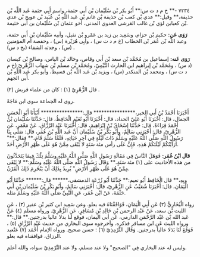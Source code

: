 ٧٢٣٤ -** خ م د ت س:** أَبُو بكر بْن سُلَيْمان بْن أَبي حثمة، واسم أَبِي حثمة عَبد اللَّه بْن حذيفة،** وقيل:** عدي بْن كعب بْن حذيفة بْن غانم بْن عَبد اللَّهِ بْن عُبَيد بْن عويج بْن عدي بْن كعبابن لؤي بْن غالب القرشي العدوي المدني، أخو عثمان بْن سُلَيْمان بن أَبي خثيمة.

**رَوَى عَن:** حكيم بْن حزام، وسَعِيد بن زيد بن عَمْرو بْن نفيل، وأبيه سُلَيْمان بْن أَبي حثمة، وعبد اللَّه بْن عُمَر بْن الخطاب (خ م د ت س) ، وأَبِي هُرَيْرة (س) ، وحفصة أم المؤمنين (س) ، وجدته الشفاء (بخ د س) .

**رَوَى عَنه:** إسماعيل بن مُحَمَّد بْن سعد بْن أَبي وقاص، وخالد بْن الياس، وصالح بْن كيسان (د س) ، ومُحَمَّد بْن إبراهيم ابن الحارث التَّيْمِيّ، ومُحَمَّد بْن مسلم بْن شهاب الزُّهْرِيّ (خ م د ت س) ، ومحمد بْن المنكدر (س) ، ويزيد بْن عَبد اللَّه بْن قسيط، وأبو بكر عَبد اللَّهِ بْن أَبي الجهم.

قال الزُّهْرِيّ (١) : كان من علماء قريش (٢) .

روى له الجماعة سوى ابن مَاجَهْ.

أَخْبَرَنَا أَحْمَدُ بْنُ أَبي الخير،**************** قال:**************** أَنْبَأَنَا أَبُو الْحَسَنِ الجمال، قال: أَخْبَرَنَا أَبُو عَلِيّ الحداد، قال: أَخْبَرَنَا أَبُو نُعَيْمٍ الْحَافِظُ، قال: حَدَّثَنَا سُلَيْمان بْنُ أَحْمَدَ قِرَاءَةً، قال: حَدَّثَنَا إِسْحَاقُ بْنُ إِبْرَاهِيمَ، قال: أَخْبَرَنَا عَبْد الرَّزَّاقِ، عَنْ مَعْمَر، عَنِ الزُّهْرِيّ، قال: أَخْبَرَنِي سَالِمٌ، وأَبُو بَكْرِ بْنُ سُلَيْمان أَنَّ عَبد اللَّهِ بْنَ عُمَر، قال: صَلَّى بِنَا رَسُولُ اللَّهِ صَلَّى اللَّهُ عَلَيْهِ وسَلَّمَ ذَاتَ لَيْلَةٍ فِي آخِرِ حَيَاتِهِ، فَلَمَّا سَلَّمَ قَامَ،** فقال:**" أَرَأَيْتُكُمْ لَيْلَتَكُمْ هَذِهِ، فَإِنَّ عَلَى رأس مئة سَنَةٍ لا يَبْقَى مِمَّنْ هُوَ عَلَى ظَهْرِ الأَرْضِ أَحَدٌ.

**قال ابْنُ عُمَر:** فَوَهَلَ النَّاسُ فِي مَقَالَةِ رَسُولِ اللَّهِ صَلَّى اللَّهُ عَلَيْهِ وسَلَّمَ تِلْكَ فِيمَا يَتَحَدَّثُونَ من هذه الأحاديث على (١) مئة سَنَةٍ.** وَقَال رَسُولُ اللَّهِ صَلَّى اللَّهُ عَلَيْهِ وسَلَّمَ:** لا يَبْقَى مِمَّنْ هُوَ عَلَى ظَهْرِ الأَرْضِ" يُرِيدُ بِذَلِكَ أَنْ يَنْخَرِمَ ذَلِكَ الْقَرْنُ.

وبِهِ،** قال الْحَافِظ أَبُو نعيم:** حَدَّثَنَا أَبُو زُرْعَة الدمشقي،****** قال:****** حَدَّثَنَا أَبُو الْيَمَانِ، قال: أَخْبَرَنَا شُعَيْبٌ عَنِ الزُّهْرِيّ، قال: أَخْبَرَنِي سَالِمٌ، وأَبُو بَكْرِ بْنُ سُلَيْمان بْنِ أَبي حَثْمَةَ، عَنْ ابْن عُمَر، عَنِ النَّبِيِّ صَلَّى اللَّهُ عَلَيْهِ وسَلَّمَ مثله.

رواه الْبُخَارِيُّ (٢) عَن أَبِي الْيَمَانِ، فَوَافَقْنَاهُ فيه بعلو. وعن سَعِيد ابن كثير بْن عفير (٣) ، عَنِ الليث بْن سعد، عَنْ عَبْد الرحمن بْنِ خَالِدِ بْنِ مُسَافِرٍ، عَنِ الزُّهْرِيّ. ورواه مسلم (٤) عَنْ عَبد الله بْن عَبْد الرَّحْمَنِ الدارمي، عَن أبي اليمان، فوقع لنا بدلا عاليا بدرجتين.** قال:** ورواه الليث عَنِ ابن مسافر فذكره. وأخرجوه سوى البخاري من حديث عَبْدِ الرَّزَّاقِ (٥) ، فَوَقَعَ لَنَا بَدَلا عاليا بدرجتين. وَقَال التِّرْمِذِيّ (٦) : حسن صحيح. ورواه الإمام أَحْمَد (٧) عَنْعبد الرزاق، فوافقناه فيه بعلو.

وليس له عند البخاري فِي "الصحيح" ولا عند مسلم، ولا عند التِّرْمِذِيّ سواه، والله أعلم.